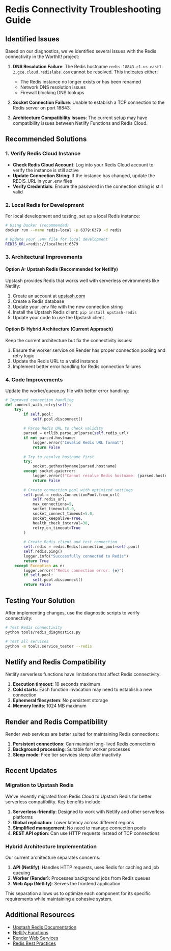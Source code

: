# Redis Connectivity Troubleshooting Guide

## Identified Issues

Based on our diagnostics, we've identified several issues with the Redis connectivity in the WorthIt! project:

1. **DNS Resolution Failure**: The Redis hostname `redis-18843.c1.us-east1-2.gce.cloud.redislabs.com` cannot be resolved. This indicates either:
   - The Redis instance no longer exists or has been renamed
   - Network DNS resolution issues
   - Firewall blocking DNS lookups

2. **Socket Connection Failure**: Unable to establish a TCP connection to the Redis server on port 18843.

3. **Architecture Compatibility Issues**: The current setup may have compatibility issues between Netlify Functions and Redis Cloud.

## Recommended Solutions

### 1. Verify Redis Cloud Instance

- **Check Redis Cloud Account**: Log into your Redis Cloud account to verify the instance is still active
- **Update Connection String**: If the instance has changed, update the REDIS_URL in your .env files
- **Verify Credentials**: Ensure the password in the connection string is still valid

### 2. Local Redis for Development

For local development and testing, set up a local Redis instance:

```bash
# Using Docker (recommended)
docker run --name redis-local -p 6379:6379 -d redis

# Update your .env file for local development
REDIS_URL=redis://localhost:6379
```

### 3. Architectural Improvements

#### Option A: Upstash Redis (Recommended for Netlify)

Upstash provides Redis that works well with serverless environments like Netlify:

1. Create an account at [upstash.com](https://upstash.com/)
2. Create a Redis database
3. Update your .env file with the new connection string
4. Install the Upstash Redis client: `pip install upstash-redis`
5. Update your code to use the Upstash client

#### Option B: Hybrid Architecture (Current Approach)

Keep the current architecture but fix the connectivity issues:

1. Ensure the worker service on Render has proper connection pooling and retry logic
2. Update the Redis URL to a valid instance
3. Implement better error handling for Redis connection failures

### 4. Code Improvements

Update the worker/queue.py file with better error handling:

```python
# Improved connection handling
def connect_with_retry(self):
    try:
        if self.pool:
            self.pool.disconnect()
        
        # Parse Redis URL to check validity
        parsed = urllib.parse.urlparse(self.redis_url)
        if not parsed.hostname:
            logger.error("Invalid Redis URL format")
            return False
            
        # Try to resolve hostname first
        try:
            socket.gethostbyname(parsed.hostname)
        except socket.gaierror:
            logger.error(f"Cannot resolve Redis hostname: {parsed.hostname}")
            return False
            
        # Create connection pool with optimized settings
        self.pool = redis.ConnectionPool.from_url(
            self.redis_url,
            max_connections=5,
            socket_timeout=5.0,
            socket_connect_timeout=5.0,
            socket_keepalive=True,
            health_check_interval=30,
            retry_on_timeout=True
        )
        
        # Create Redis client and test connection
        self.redis = redis.Redis(connection_pool=self.pool)
        self.redis.ping()
        logger.info("Successfully connected to Redis")
        return True
    except Exception as e:
        logger.error(f"Redis connection error: {e}")
        if self.pool:
            self.pool.disconnect()
        return False
```

## Testing Your Solution

After implementing changes, use the diagnostic scripts to verify connectivity:

```bash
# Test Redis connectivity
python tools/redis_diagnostics.py

# Test all services
python -m tools.service_tester --redis
```

## Netlify and Redis Compatibility

Netlify serverless functions have limitations that affect Redis connectivity:

1. **Execution timeout**: 10 seconds maximum
2. **Cold starts**: Each function invocation may need to establish a new connection
3. **Ephemeral filesystem**: No persistent storage
4. **Memory limits**: 1024 MB maximum

## Render and Redis Compatibility

Render web services are better suited for maintaining Redis connections:

1. **Persistent connections**: Can maintain long-lived Redis connections
2. **Background processing**: Suitable for worker processes
3. **Sleep mode**: Free tier services sleep after inactivity

## Recent Updates

### Migration to Upstash Redis

We've recently migrated from Redis Cloud to Upstash Redis for better serverless compatibility. Key benefits include:

1. **Serverless-friendly**: Designed to work with Netlify and other serverless platforms
2. **Global replication**: Lower latency across different regions
3. **Simplified management**: No need to manage connection pools
4. **REST API option**: Can use HTTP requests instead of TCP connections

### Hybrid Architecture Implementation

Our current architecture separates concerns:

1. **API (Netlify)**: Handles HTTP requests, uses Redis for caching and job queuing
2. **Worker (Render)**: Processes background jobs from Redis queues
3. **Web App (Netlify)**: Serves the frontend application

This separation allows us to optimize each component for its specific requirements while maintaining a cohesive system.

## Additional Resources

- [Upstash Redis Documentation](https://docs.upstash.com/redis)
- [Netlify Functions](https://docs.netlify.com/functions/overview/)
- [Render Web Services](https://render.com/docs/web-services)
- [Redis Best Practices](https://redis.io/topics/clients)